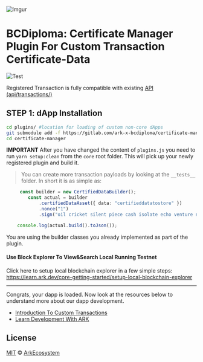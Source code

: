 ![Imgur](https://i.imgur.com/8wiwey2.jpg)

# BCDiploma: Certificate Manager Plugin For Custom Transaction Certificate-Data

![Test](https://github.com/kristjank/certificate-manager/workflows/Test/badge.svg)


Registered Transaction is fully compatible with existing [API (api/transactions/)](https://api.ark.dev/public-rest-api/endpoints/transactions)

## STEP 1: dApp Installation

```bash
cd plugins/ #location for loading of custom non-core dApps
git submodule add -f https://gitlab.com/ark-x-bcdiploma/certificate-manager/
cd certificate-manager
```

**IMPORTANT**
After you have changed the content of `plugins.js` you need to run `yarn setup:clean` from the `core` root folder. This will pick up your newly registered plugin and build it.


> You can create more transaction payloads by looking at the `__tests__` folder. In short it is as simple as:

```typescript
     const builder = new CertifiedDataBuilder();
        const actual = builder
            .certifiedDataAsset({ data: "certifieddatatostore" })
            .nonce("1")
            .sign("oil cricket silent piece cash isolate echo venture nation grit bullet have");

    console.log(actual.build().toJson());
```

You are using the builder classes you already implemented as part of the plugin.

#### Use Block Explorer To View&Search Local Running Testnet

Click here to setup local blockchain explorer in a few simple steps:
https://learn.ark.dev/core-getting-started/setup-local-blockchain-explorer

---

Congrats, your dapp is loaded. Now look at the resources below to understand more about our dapp development.

-   [Introduction To Custom Transactions](https://blog.ark.io/an-introduction-to-blockchain-application-development-part-2-2-909b4984bae)
-   [Learn Development With ARK](https://learn.ark.dev)

## License

[MIT](LICENSE) © [ArkEcosystem](https://ark.io)
